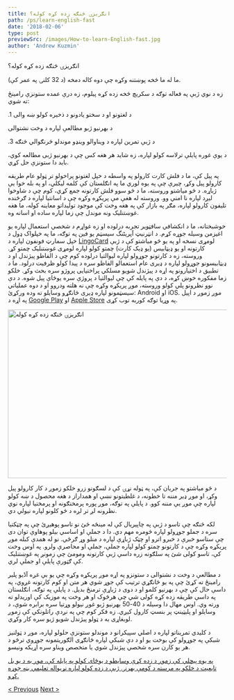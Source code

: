 ```yaml
---
title: انګريزۍ څنګه زده کړه کوله؟
path: /ps/learn-english-fast
date: '2018-02-06'
type: post
previewSrc: /images/How-to-learn-English-fast.jpg
author: 'Andrew Kuzmin'
---
```


انګريزۍ څنګه زده کړه کوله؟

ما له ما څخه پوښتنه وکړه چې دوه کاله دمخه (د 32 کلنۍ په عمر کې).

زه د نوي ژبې په فعاله توګه د سکریچ څخه زده کړه پیلوم، زه درې عمده ستونزې رامینځ ته شوي:

.1 د لغتونو او د سختو یادونو د ذخیره کولو ښه والی

د بهرنیو ژبو مطالعې لپاره د وخت نشتوالی

.3 د ژبې تمرین لپاره د ویناوالو وینډو موندلو څرنګوالي څنګه

د یوې غوره پایلې ترلاسه کولو لپاره، زه شاید هر هغه کس چې د بهرنیو ژبی مطالعه کوي، باید دا ستونزې حل کړي.

په پیل کې، ما د فلش کارت کارولو په واسطه د خپل لغتونو پراخولو تر ټولو عام طریقه کارولو پیل وکړ، چیرې چې په یوه لوري ما په انګلستان کې کلمه لیکلي، او په بله خوا یې ژباړه. د څو میاشتو وروسته، ما د څو سوو فلش کارتونه جمع کړي، کوم چې د شاوخوا لیږد لپاره نا امني وو. وروسته له هغې مې پریکړه وکړه چې د اسانتیا لپاره د ګرځنده تلیفون کارولو لپاره، مګر په بازار کې په هغه وخت کې موجود تولیداتو معاینه کوله، ما هغه غوښتنلیک ونه موندل چې زما لپاره ساده او اسانه وه.

خوشبختانه، ما د انکشافي سافټویر تجربه درلوده او زه غواړم د شخصي استعمال لپاره یو اغیزمن وسیله جوړه کړم. د انټرنیټ آپریٹنگ سیسټم یو فین په توګه، ما په خپلواک ډول د خپل سمارټ فونفون لپاره د <a href="https://lingocard.com">LingoCard</a> لومړی نسخه او په یو څو میاشتو کې د ژبې کارتونه او یو ډیټابیس (یو ډیک کارت) چمتو کولو لپاره لومړی غوښتنلیک چمتو کړ. وروسته، زه د کارتونو جوړولو لپاره لیوالتیا درلوده کوم چې د الفاظو پیژندل او د ډیټابیسونو جوړولو لپاره د ډیری عام استعمالو الفاظو سره د پیدا کولو ظرفیت درلود. ما د تطبیق د اختیارونو په اړه د پیژندل شویو مسلکي پراختیایی پروژو سره بحث وکړ. خلکو زما مفکوره خوښ کړه، د دې په پایله کې چې لیوالتیا د پروژې سره یوځاې پیل شوه. د دې نوو نظرونو پلي کولو وروسته، موږ پریکړه وکړه چې نه هلته ودروو او د دوه عملیاتي سیسټمونو لپاره ډیری ځانګړو وسایلو ته وده ورکړئ: Android او iOS. موږ زموږ د اپیل په اړه د <a href="https://play.google.com/store/apps/details?id=com.lingocard.lingocard">Google Play</a> او <a href="https://itunes.apple.com/us/app/lingocard/id1217076835?mt=8">Apple Store</a> په وړیا توګه کوربه توب کړی.

<img class="aligncenter wp-image-5587" src="../images/2018/01/LigoCard-App-small.png" alt="انګريزۍ څنګه زده کړه کوله" width="973" height="388" />

د څو میاشتو په جریان کې، په ټوله نړۍ کې د لسګونو زرو خلکو زموږ د کار کارولو پیل وکړ، او موږ ډیر مننه تا خطونه، د غلطیتونو نښې او همداراز د هغه محصول د ښه کولو لپاره چې موږ یې مننه کوو. د پایلې په توګه، موږ پوره پرمختګونه او پرمختیا لپاره نوي نظرونه لږ تر لږه د څو کلونو لپاره نیولي دي.

لکه څنګه چې تاسو د ژبې په چاپیریال کې له مینځه ځئ نو تاسو پوهیږئ چې په چټکتیا سره د جملو جوړولو لپاره څومره مهم دي. دا د جملې او اساسي بیلو پوهاوې توان دی چې ستاسو خبرې د خبرو اترو او چټک ژباړې لپاره د منلو وړ ګرځي. نو له همدې کبله موږ پریکړه وکړه چې د کارتونو چمتو کولو لپاره جملې، جملې او محاصرې ولرو. په اوس وخت کې، تاسو کولی شئ په سلګونه زره داسې ژبې کارتونه ومومئ چې زمونږ په غوښتنلیک کې ګټورې پایلې او جملې لري.

د مطالعې د وخت د نشتوالی د ستونزو په اړه موږ پریکړه وکړه چې یو بې غږه آڈیو پلیر رامینځ ته کړئ چې په یو ځانګړي ترتیب کې جوړ شوي هر متن او کوم کارتونه غږوي، په داسې حال کې چې د بهرنیو کلمو او د دوی د ژباړې ترمنځ بدیل. د پایلې په توګه، انګلستان په داسې طریقه زده کړه کولی شي چې هرڅوک او هر وخت په موزیک کې اوریدلو ته ورته وي. اوس مهال دا وسیله د 40-50 بهرنیو ژبو غوږ نیولو وړتیا سره برابره شوې، د وسایلو او پلیټینټ پر بنسټ کارول کیږي. زه فکر کوم چې په نږدې راتلونکي کې زموږ لوبغاړی به د ټولو پیژندل شویو ژبو سره کار وکړي.

د کلیدي تمریناتو لپاره د اصلي سپیکرانو د موندلو ستونزې حلولو لپاره، موږ د ټولنیز شبکې په جوړولو کې بوخت یو او د دې شبکې لپاره ځانګړی الګوریتمونه جوړوي ترڅو د هر یو کارن سره شخصي پیژندل شوي یا متخصص ویناو سره اړیکه ونیسو.

<a href="https://lingocard.com">په یوه پیچلي کې زموږ د زده کړې وسایطو د یوځای کولو په پایله کې، موږ به د یو بل تابعیت د خلکو په مرسته د کومې بهرنۍ ژبې د زده کولو لپاره نړیواله تعلیمي بڼه جوړه کړو.</a>

<a href="/ps/find-native-speakers">< Previous</a> <a href="/ps/language-cards">Next ></a>
